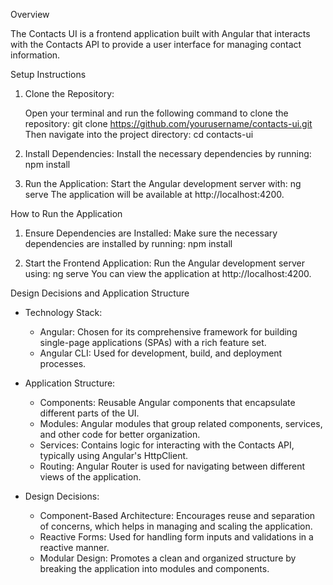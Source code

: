Overview

The Contacts UI is a frontend application built with Angular that interacts with the Contacts API to provide a user interface for managing contact information.

Setup Instructions

1. Clone the Repository:

   Open your terminal and run the following command to clone the repository:
   git clone https://github.com/yourusername/contacts-ui.git
   Then navigate into the project directory:
   cd contacts-ui

2. Install Dependencies:
   Install the necessary dependencies by running:
   npm install

3. Run the Application:
   Start the Angular development server with:
   ng serve
   The application will be available at http://localhost:4200.


How to Run the Application

1. Ensure Dependencies are Installed:
   Make sure the necessary dependencies are installed by running:
   npm install

2. Start the Frontend Application:
   Run the Angular development server using:
   ng serve
   You can view the application at http://localhost:4200.


Design Decisions and Application Structure

- Technology Stack:
  - Angular: Chosen for its comprehensive framework for building single-page applications (SPAs) with a rich feature set.
  - Angular CLI: Used for development, build, and deployment processes.

- Application Structure:
  - Components: Reusable Angular components that encapsulate different parts of the UI.
  - Modules:  Angular modules that group related components, services, and other code for better organization.
  - Services: Contains logic for interacting with the Contacts API, typically using Angular's HttpClient.
  - Routing: Angular Router is used for navigating between different views of the application.

- Design Decisions:
  - Component-Based Architecture: Encourages reuse and separation of concerns, which helps in managing and scaling the application.
  - Reactive Forms: Used for handling form inputs and validations in a reactive manner.
  - Modular Design: Promotes a clean and organized structure by breaking the application into modules and components.


